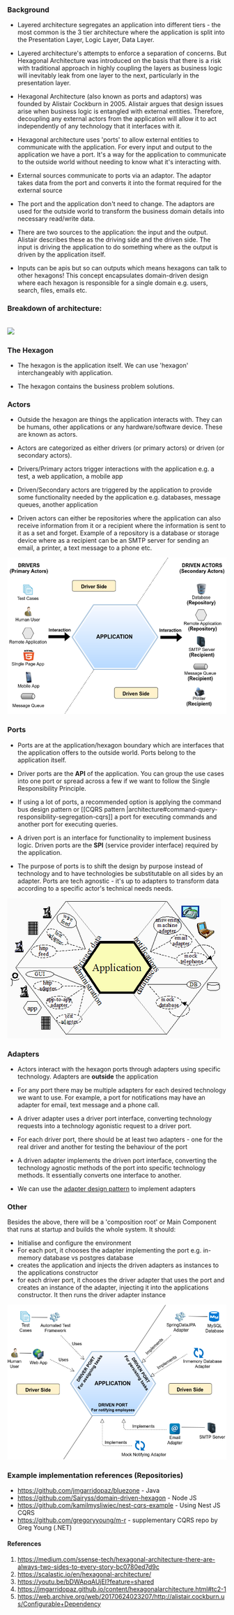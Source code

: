 
### Background

- Layered architecture segregates an application into different tiers - the most common is the 3 tier architecture where the application is split into the Presentation Layer, Logic Layer, Data Layer.

- Layered architecture's attempts to enforce a separation of concerns. But Hexagonal Architecture was introduced on the basis that there is a risk with traditional approach in highly coupling the layers as business logic will inevitably leak from one layer to the next, particularly in the presentation layer.

- Hexagonal Architecture (also known as ports and adaptors) was founded by Alistair Cockburn in 2005. Alistair argues that design issues arise when business logic is entangled with external entities. Therefore, decoupling any external actors from the application will allow it to act independently of any technology that it interfaces with it.

- Hexagonal architecture uses 'ports' to allow external entities to communicate with the application. For every input and output to the application we have a port. It's a way for the application to communicate to the outside world without needing to know what it's interacting with.

- External sources communicate to ports via an adaptor. The adaptor takes data from the port and converts it into the format required for the external source

- The port and the application don't need to change. The adaptors are used for the outside world to transform the business domain details into necessary read/write data.

- There are two sources to the application: the input and the output. Alistair describes these as the driving side and the driven side. The input is driving the application to do something where as the output is driven by the application itself.

- Inputs can be apis but so can outputs which means hexagons can talk to other hexagons! This concept encapsulates domain-driven design where each hexagon is responsible for a single domain e.g. users, search, files, emails etc.

### Breakdown of architecture:

<br>
<img src="https://docs.google.com/drawings/d/e/2PACX-1vQ5ps72uaZcEJzwnJbPhzUfEeBbN6CJ04j7hl2i3K2HHatNcsoyG2tgX2vnrN5xxDKLp5Jm5bzzmZdv/pub?w=960&amp;h=657"> 
<br>

### The Hexagon

- The hexagon is the application itself. We can use 'hexagon' interchangeably with application.

- The hexagon contains the business problem solutions.

### Actors

- Outside the hexagon are things the application interacts with. They can be humans, other applications or any hardware/software device. These are known as actors.

- Actors are categorized as either drivers (or primary actors) or driven (or secondary actors).

- Drivers/Primary actors trigger interactions with the application e.g. a test, a web application, a mobile app

- Driven/Secondary actors are triggered by the application to provide some functionality needed by the application e.g. databases, message queues, another application

- Driven actors can either be repositories where the application can also receive information from it or a recipient where the information is sent to it as a set and forget. Example of a repository is a database or storage device where as a recipient can be an SMTP server for sending an email, a printer, a text message to a phone etc.

![Driver and Driven side of Hexagonal Architecture](assets/images/hexagon-in-out.png)

### Ports

- Ports are at the application/hexagon boundary which are interfaces that the application offers to the outside world. Ports belong to the application itself.

- Driver ports are the **API** of the application. You can group the use cases into one port or spread across a few if we want to follow the Single Responsibility Principle.

- If using a lot of ports, a recommended option is applying the command bus design pattern or [[CQRS pattern |architecture#command-query-responsibility-segregation-cqrs]] a port for executing commands and another port for executing queries.

- A driven port is an interface for functionality to implement business logic. Driven ports are the **SPI** (service provider interface) required by the application.

- The purpose of ports is to shift the design by purpose instead of technology and to have technologies be substitutable on all sides by an adapter. Ports are tech agnostic - it's up to adapters to transform data according to a specific actor's technical needs needs.

![ports](assets/images/hexagon-example.png)

### Adapters

- Actors interact with the hexagon ports through adapters using specific technology. Adapters are **outside** the application

- For any port there may be multiple adapters for each desired technology we want to use. For example, a port for notifications may have an adapter for email, text message and a phone call.

- A driver adapter uses a driver port interface, converting technology requests into a technology agonistic request to a driver port.

- For each driver port, there should be at least two adapters - one for the real driver and another for testing the behaviour of the port

- A driven adapter implements the driven port interface, converting the technology agnostic methods of the port into specific technology methods. It essentially converts one interface to another.

- We can use the [adapter design pattern](https://refactoring.guru/design-patterns/adapter/typescript/example) to implement adapters

### Other

Besides the above, there will be a 'composition root' or Main Component that runs at startup and builds the whole system. It should:

- Initialise and configure the environment
- For each port, it chooses the adapter implementing the port e.g. in-memory database vs postgres database
- creates the application and injects the driven adapters as instances to the applications constructor
- for each driver port, it chooses the driver adapter that uses the port and creates an instance of the adapter, injecting it into the applications constructor. It then runs the driver adapter instance

![alt text](assets/images/task-assignment-app.png)

### Example implementation references (Repositories)

- https://github.com/jmgarridopaz/bluezone - Java
- https://github.com/Sairyss/domain-driven-hexagon - Node JS
- https://github.com/kamilmysliwiec/nest-cqrs-example - Using Nest JS CQRS
- https://github.com/gregoryyoung/m-r - supplementary CQRS repo by Greg Young (.NET)

#### References

1. https://medium.com/ssense-tech/hexagonal-architecture-there-are-always-two-sides-to-every-story-bc0780ed7d9c
2. https://scalastic.io/en/hexagonal-architecture/
3. https://youtu.be/bDWApqAUjEI?feature=shared
4. https://jmgarridopaz.github.io/content/hexagonalarchitecture.html#tc2-1
5. https://web.archive.org/web/20170624023207/http://alistair.cockburn.us/Configurable+Dependency
